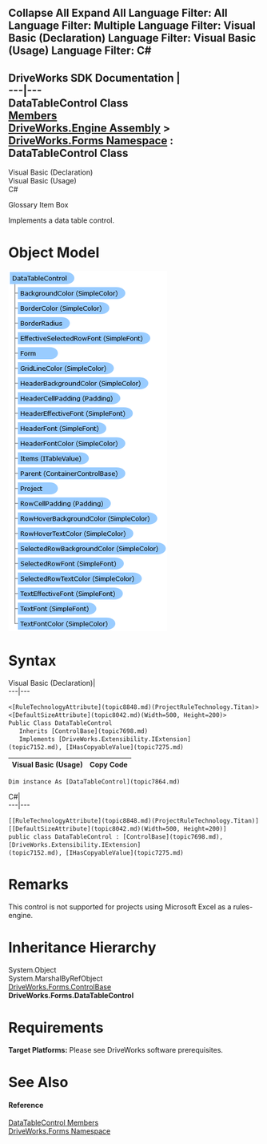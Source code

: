 Collapse All Expand All Language Filter: All  Language Filter: Multiple  Language Filter: Visual Basic (Declaration) Language Filter: Visual Basic (Usage) Language Filter: C#  
---  
DriveWorks SDK Documentation  |   
---|---  
DataTableControl Class   
[Members](topic7865.md)   
[DriveWorks.Engine Assembly](topic2156.md) > [DriveWorks.Forms Namespace](topic7266.md) : DataTableControl Class  
---  
  
Visual Basic (Declaration)    
Visual Basic (Usage)    
C# 

Glossary Item Box

Implements a data table control. 

# Object Model

![](dotnetdiagramimages/image411.png)

# Syntax

Visual Basic (Declaration)|   
---|---  
      
    
    <[RuleTechnologyAttribute](topic8848.md)(ProjectRuleTechnology.Titan)>
    <[DefaultSizeAttribute](topic8042.md)(Width=500, Height=200)>
    Public Class DataTableControl 
       Inherits [ControlBase](topic7698.md)
       Implements [DriveWorks.Extensibility.IExtension](topic7152.md), [IHasCopyableValue](topic7275.md)   
  
Visual Basic (Usage)| Copy Code  
---|---  
      
    
    Dim instance As [DataTableControl](topic7864.md)  
  
C#|   
---|---  
      
    
    [[RuleTechnologyAttribute](topic8848.md)(ProjectRuleTechnology.Titan)]
    [[DefaultSizeAttribute](topic8042.md)(Width=500, Height=200)]
    public class DataTableControl : [ControlBase](topic7698.md), [DriveWorks.Extensibility.IExtension](topic7152.md), [IHasCopyableValue](topic7275.md)    
  
# Remarks

This control is not supported for projects using Microsoft Excel as a rules-engine.

# Inheritance Hierarchy

System.Object  
System.MarshalByRefObject  
[DriveWorks.Forms.ControlBase](topic7698.md)  
**DriveWorks.Forms.DataTableControl**  


# Requirements

**Target Platforms:** Please see DriveWorks software prerequisites.

# See Also

#### Reference

[DataTableControl Members](topic7865.md)   
[DriveWorks.Forms Namespace](topic7266.md)


